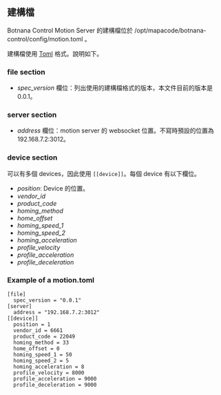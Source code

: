 ## 建構檔

Botnana Control Motion Server 的建構檔位於 /opt/mapacode/botnana-control/config/motion.toml 。

建構檔使用 [Toml](https://github.com/toml-lang/toml) 格式。說明如下。

### file section

* _spec_version_ 欄位：列出使用的建構檔格式的版本，本文件目前的版本是 0.0.1。

### server section

* _address_ 欄位：motion server 的 websocket 位置。不寫時預設的位置為 192.168.7.2:3012。

### device section

可以有多個 devices，因此使用 `[[device]]`。每個 device 有以下欄位。

* _position_: Device 的位置。
* _vendor_id_
* _product_code_
* _homing_method_
* _home_offset_
* _homing_speed_1_
* _homing_speed_2_
* _homing_acceleration_
* _profile_velocity_
* _profile_acceleration_
* _profile_deceleration_

### Example of a motion.toml

    [file]
      spec_version = "0.0.1"
    [server]
      address = "192.168.7.2:3012"
    [[device]]
      position = 1
      vendor_id = 6661
      product_code = 22049
      homing_method = 33
      home_offset = 0
      homing_speed_1 = 50
      homing_speed_2 = 5
      homing_acceleration = 8
      profile_velocity = 8000
      profile_acceleration = 9000
      profile_deceleration = 9000
